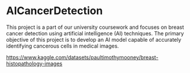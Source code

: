 # AICancerDetection
This project is a part of our university coursework and focuses on breast cancer detection using artificial intelligence (AI) techniques.
The primary objective of this project is to develop an AI model capable of accurately identifying cancerous cells in medical images.

https://www.kaggle.com/datasets/paultimothymooney/breast-histopathology-images
